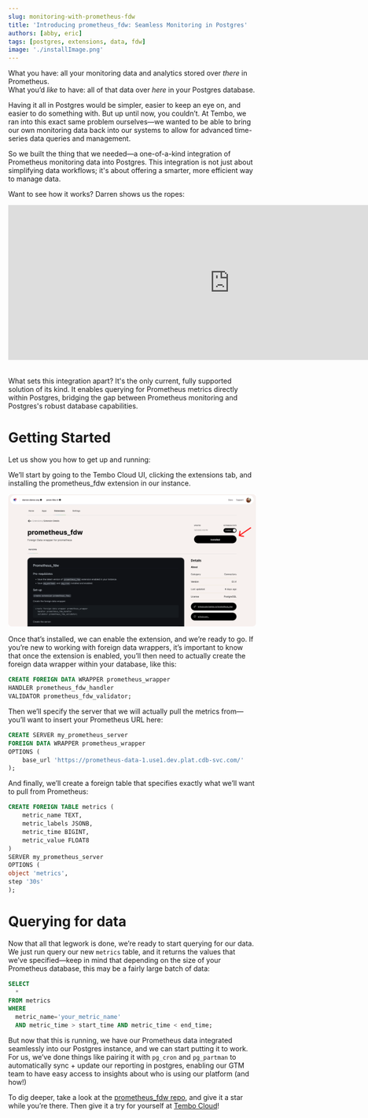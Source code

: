 ```yaml
---
slug: monitoring-with-prometheus-fdw
title: 'Introducing prometheus_fdw: Seamless Monitoring in Postgres'
authors: [abby, eric]
tags: [postgres, extensions, data, fdw]
image: './installImage.png'
---
```


What you have: all your monitoring data and analytics stored over _there_ in Prometheus.<br /> What you’d _like_ to have: all of that data over _here_ in your Postgres database.

Having it all in Postgres would be simpler, easier to keep an eye on, and easier to do something with. But up until now, you couldn’t. At Tembo, we ran into this exact same problem ourselves—we wanted to be able to bring our own monitoring data back into our systems to allow for advanced time-series data queries and management.

So we built the thing that we needed—a one-of-a-kind integration of Prometheus monitoring data into Postgres. This integration is not just about simplifying data workflows; it's about offering a smarter, more efficient way to manage data.

Want to see how it works? Darren shows us the ropes:

<div style={{ position: 'relative', width: '100%', paddingBottom: '56.25%', marginBottom: '5%'}}>
  <iframe
    style={{ position: 'absolute', top:'10px', width: '100%', height: '100%' }}
    width="900"
    height="315"
    src="https://www.youtube.com/embed/LVuH4RtNQss?si=N95sY1J1fyM7oFbp"
    title="YouTube video player"
    frameBorder="0"
    allow="accelerometer; autoplay; clipboard-write; encrypted-media; gyroscope; picture-in-picture"
    allowFullScreen>
  </iframe>
</div>

<br /> What sets this integration apart? It's the only current, fully supported solution of its kind. It enables querying for Prometheus metrics directly within Postgres, bridging the gap between Prometheus monitoring and Postgres's robust database capabilities.

# Getting Started

Let us show you how to get up and running:

We’ll start by going to the Tembo Cloud UI, clicking the extensions tab, and installing the prometheus_fdw extension in our instance.

![installImage](./installImage.png 'installImage')

Once that’s installed, we can enable the extension, and we’re ready to go. If you’re new to working with foreign data wrappers, it’s important to know that once the extension is enabled, you’ll then need to actually create the foreign data wrapper within your database, like this:

```sql
CREATE FOREIGN DATA WRAPPER prometheus_wrapper
HANDLER prometheus_fdw_handler
VALIDATOR prometheus_fdw_validator;
```

Then we’ll specify the server that we will actually pull the metrics from—you’ll want to insert your Prometheus URL here:

```sql
CREATE SERVER my_prometheus_server
FOREIGN DATA WRAPPER prometheus_wrapper
OPTIONS (
    base_url 'https://prometheus-data-1.use1.dev.plat.cdb-svc.com/'
);
```

And finally, we’ll create a foreign table that specifies exactly what we’ll want to pull from Prometheus:

```sql
CREATE FOREIGN TABLE metrics (
    metric_name TEXT,
    metric_labels JSONB,
    metric_time BIGINT,
    metric_value FLOAT8
)
SERVER my_prometheus_server
OPTIONS (
object 'metrics',
step '30s'
);
```

# Querying for data

Now that all that legwork is done, we’re ready to start querying for our data. We just run query our new `metrics` table, and it returns the values that we’ve specified—keep in mind that depending on the size of your Prometheus database, this may be a fairly large batch of data:

```sql
SELECT
  *
FROM metrics
WHERE
  metric_name='your_metric_name'
  AND metric_time > start_time AND metric_time < end_time;
```

But now that this is running, we have our Prometheus data integrated seamlessly into our Postgres instance, and we can start putting it to work. For us, we’ve done things like pairing it with `pg_cron` and `pg_partman` to automatically sync + update our reporting in postgres, enabling our GTM team to have easy access to insights about who is using our platform (and how!)

To dig deeper, take a look at the [prometheus_fdw repo](https://github.com/tembo-io/prometheus_fdw), and give it a star while you’re there. Then give it a try for yourself at [Tembo Cloud](https://cloud.tembo.io/)!
